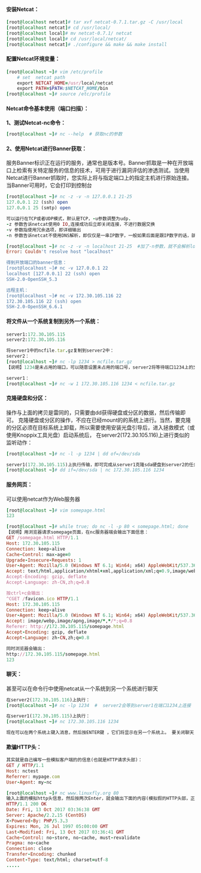 ####  安装Netcat：
```ruby
[root@localhost netcat]# tar xvf netcat-0.7.1.tar.gz -C /usr/local
[root@localhost netcat]# cd /usr/local/
[root@localhost local]# mv netcat-0.7.1/ netcat
[root@localhost local]# cd /usr/local/netcat/
[root@localhost netcat]# ./configure && make && make install

```
#### 配置Netcat环境变量：
```ruby
[root@localhost ~]# vim /etc/profile
    # set  netcat path
    export NETCAT_HOME=/usr/local/netcat
    export PATH=$PATH:$NETCAT_HOME/bin
[root@localhost ~]# source /etc/profile

```
#### Netcat命令基本使用（端口扫描）：

**1、测试Netcat-nc命令：**
```ruby
[root@localhost ~]# nc --help  # 获取nc的参数

```

#### 2、使用Netcat进行Banner获取： ####
服务Banner标识正在运行的服务，通常也是版本号。Banner抓取是一种在开放端口上检索有关特定服务的信息的技术，可用于进行漏洞评估的渗透测试。当使用Netcat进行Banner抓取时，您实际上将与指定端口上的指定主机进行原始连接。当Banner可用时，它会打印到控制台

```ruby
[root@localhost ~]# nc -z -v -n 127.0.0.1 21-25  
127.0.0.1 22 (ssh) open
127.0.0.1 25 (smtp) open

可以运行在TCP或者UDP模式，默认是TCP，-u参数调整为udp.
-z 参数告诉netcat使用0 IO,连接成功后立即关闭连接，不进行数据交换
-v 参数指使用冗余选项，即详细输出
-n 参数告诉netcat不使用DNS解析，即仅仅是一串IP数字，一般如果后面是跟IP数字的话，就带上-n参数；跟着是域名的话，就不带-n参数。

[root@localhost ~]# nc -z -v -n localhost 21-25  #加了-n参数，就不会解析localhost，导致报错
Error: Couldn't resolve host "localhost"

得到开放端口的banner信息：
[root@localhost ~]# nc -v 127.0.0.1 22
localhost [127.0.0.1] 22 (ssh) open
SSH-2.0-OpenSSH_5.3

远程主机：
[root@localhost ~]# nc -v 172.30.105.116 22
172.30.105.116 22 (ssh) open
SSH-2.0-OpenSSH_6.6.1

```

#### 将文件从一个系统复制到另外一个系统：
```ruby
server1:172.30.105.115
server2:172.30.105.116

将server1中的ncfile.tar.gz复制到server2中：
server2：
[root@localhost ~]# nc -lp 1234 > ncfile.tar.gz
【说明】1234是未占用的端口，可以随意设置未占用的端口号，server2将等待端口1234上的文件ncfile.tar.gz

server1：
[root@localhost ~]# nc -w 1 172.30.105.116 1234 < ncfile.tar.gz 
```


#### 克隆硬盘和分区：

操作与上面的拷贝是雷同的，只需要由dd获得硬盘或分区的数据，然后传输即可。
克隆硬盘或分区的操作，不应在已经mount的的系统上进行。当然，要克隆的分区必须在目标系统上卸载，所以需要使用安装光盘引导后，进入拯救模式（或使用Knoppix工具光盘）启动系统后，
在server2(172.30.105.116)上进行类似的监听动作：
```ruby
[root@localhost ~]# nc -l -p 1234 | dd of=/dev/sda

server1(172.30.105.115)上执行传输，即可完成从server1克隆sda硬盘到server2的任务：
[root@localhost ~]# dd if=/dev/sda | nc 172.30.105.116 1234

```

#### 服务网页：
可以使用netcat作为Web服务器
```ruby
[root@localhost ~]# vim somepage.html 
123

[root@localhost ~]# while true; do nc -l -p 80 < somepage.html; done
【说明】用浏览器请求somepage页面，在nc服务器端会输出下面信息：
GET /somepage.html HTTP/1.1
Host: 172.30.105.115
Connection: keep-alive
Cache-Control: max-age=0
Upgrade-Insecure-Requests: 1
User-Agent: Mozilla/5.0 (Windows NT 6.1; Win64; x64) AppleWebKit/537.36 (KHTML, like Gecko) Chrome/60.0.3112.90 Safari/537.36
Accept: text/html,application/xhtml+xml,application/xml;q=0.9,image/webp,image/apng,*/*;q=0.8
Accept-Encoding: gzip, deflate
Accept-Language: zh-CN,zh;q=0.8

按ctrl+c会输出：
^CGET /favicon.ico HTTP/1.1
Host: 172.30.105.115
Connection: keep-alive
User-Agent: Mozilla/5.0 (Windows NT 6.1; Win64; x64) AppleWebKit/537.36 (KHTML, like Gecko) Chrome/60.0.3112.90 Safari/537.36
Accept: image/webp,image/apng,image/*,*/*;q=0.8
Referer: http://172.30.105.115/somepage.html
Accept-Encoding: gzip, deflate
Accept-Language: zh-CN,zh;q=0.8

同时浏览器会输出：
http://172.30.105.115/somepage.html
123
```

#### 聊天：
甚至可以在命令行中使用netcat从一个系统到另一个系统进行聊天
```ruby
在server2(172.30.105.116)上执行：
[root@localhost ~]# nc -lp 1234  #  server2会等到server1在端口1234上连接

在server1(172.30.105.115)上执行：
[root@localhost ~]# nc 172.30.105.116 1234

现在可以在两个系统上键入消息，然后按ENTER键 ，它们将显示在另一个系统上。 要关闭聊天，请在两个系统上按CTRL + C。

```
#### 欺骗HTTP头：
```ruby
其实就是自己编写一些模拟客户端的的信息(也就是HTTP请求头部)：
GET / HTTP/1.1
Host: nctest
Referrer: mypage.com
User-Agent: my-nc

[root@localhost ~]# nc www.linuxfly.org 80
输入上面的模拟http头信息，然后按两次Enter，就会输出下面的内容(模拟假的HTTP头部，正常请求了网页)：
HTTP/1.1 200 OK
Date: Fri, 13 Oct 2017 03:36:38 GMT
Server: Apache/2.2.15 (CentOS)
X-Powered-By: PHP/5.3.3
Expires: Mon, 26 Jul 1997 05:00:00 GMT
Last-Modified: Fri, 13 Oct 2017 03:36:41 GMT
Cache-Control: no-store, no-cache, must-revalidate
Pragma: no-cache
Connection: close
Transfer-Encoding: chunked
Content-Type: text/html; charset=utf-8
.....
